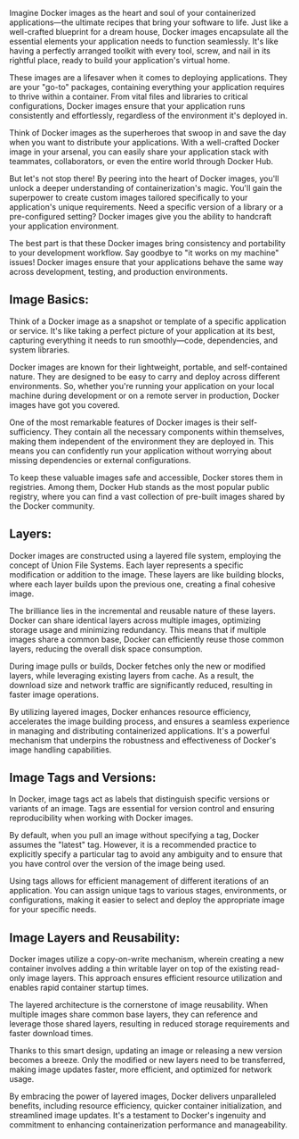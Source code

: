 [//]: # (3.1 Understanding Docker Images)

Imagine Docker images as the heart and soul of your containerized applications—the ultimate recipes that bring your software to life. Just like a well-crafted blueprint for a dream house, Docker images encapsulate all the essential elements your application needs to function seamlessly. It's like having a perfectly arranged toolkit with every tool, screw, and nail in its rightful place, ready to build your application's virtual home.

These images are a lifesaver when it comes to deploying applications. They are your "go-to" packages, containing everything your application requires to thrive within a container. From vital files and libraries to critical configurations, Docker images ensure that your application runs consistently and effortlessly, regardless of the environment it's deployed in.

Think of Docker images as the superheroes that swoop in and save the day when you want to distribute your applications. With a well-crafted Docker image in your arsenal, you can easily share your application stack with teammates, collaborators, or even the entire world through Docker Hub.

But let's not stop there! By peering into the heart of Docker images, you'll unlock a deeper understanding of containerization's magic. You'll gain the superpower to create custom images tailored specifically to your application's unique requirements. Need a specific version of a library or a pre-configured setting? Docker images give you the ability to handcraft your application environment.

The best part is that these Docker images bring consistency and portability to your development workflow. Say goodbye to "it works on my machine" issues! Docker images ensure that your applications behave the same way across development, testing, and production environments.

## Image Basics:
Think of a Docker image as a snapshot or template of a specific application or service. It's like taking a perfect picture of your application at its best, capturing everything it needs to run smoothly—code, dependencies, and system libraries.

Docker images are known for their lightweight, portable, and self-contained nature. They are designed to be easy to carry and deploy across different environments. So, whether you're running your application on your local machine during development or on a remote server in production, Docker images have got you covered.

One of the most remarkable features of Docker images is their self-sufficiency. They contain all the necessary components within themselves, making them independent of the environment they are deployed in. This means you can confidently run your application without worrying about missing dependencies or external configurations.

To keep these valuable images safe and accessible, Docker stores them in registries. Among them, Docker Hub stands as the most popular public registry, where you can find a vast collection of pre-built images shared by the Docker community.

## Layers:
Docker images are constructed using a layered file system, employing the concept of Union File Systems. Each layer represents a specific modification or addition to the image. These layers are like building blocks, where each layer builds upon the previous one, creating a final cohesive image.

The brilliance lies in the incremental and reusable nature of these layers. Docker can share identical layers across multiple images, optimizing storage usage and minimizing redundancy. This means that if multiple images share a common base, Docker can efficiently reuse those common layers, reducing the overall disk space consumption.

During image pulls or builds, Docker fetches only the new or modified layers, while leveraging existing layers from cache. As a result, the download size and network traffic are significantly reduced, resulting in faster image operations.

By utilizing layered images, Docker enhances resource efficiency, accelerates the image building process, and ensures a seamless experience in managing and distributing containerized applications. It's a powerful mechanism that underpins the robustness and effectiveness of Docker's image handling capabilities.


## Image Tags and Versions:
In Docker, image tags act as labels that distinguish specific versions or variants of an image. Tags are essential for version control and ensuring reproducibility when working with Docker images.

By default, when you pull an image without specifying a tag, Docker assumes the "latest" tag. However, it is a recommended practice to explicitly specify a particular tag to avoid any ambiguity and to ensure that you have control over the version of the image being used.

Using tags allows for efficient management of different iterations of an application. You can assign unique tags to various stages, environments, or configurations, making it easier to select and deploy the appropriate image for your specific needs.

## Image Layers and Reusability:
Docker images utilize a copy-on-write mechanism, wherein creating a new container involves adding a thin writable layer on top of the existing read-only image layers. This approach ensures efficient resource utilization and enables rapid container startup times.

The layered architecture is the cornerstone of image reusability. When multiple images share common base layers, they can reference and leverage those shared layers, resulting in reduced storage requirements and faster download times.

Thanks to this smart design, updating an image or releasing a new version becomes a breeze. Only the modified or new layers need to be transferred, making image updates faster, more efficient, and optimized for network usage.

By embracing the power of layered images, Docker delivers unparalleled benefits, including resource efficiency, quicker container initialization, and streamlined image updates. It's a testament to Docker's ingenuity and commitment to enhancing containerization performance and manageability.